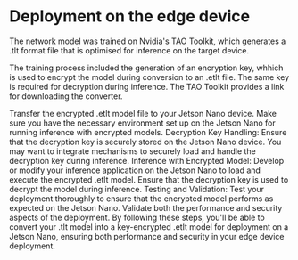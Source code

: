 # Deployment on the edge device

The network model was trained on Nvidia's TAO Toolkit, which generates a .tlt format file that is optimised for inference on the target device.  

The training process included the generation of an encryption key, whhich is used to encrypt the model during conversion to an .etlt file. The same key is required for decryption during 
inference. The TAO Toolkit provides a link for downloading the converter.  


Transfer the encrypted .etlt model file to your Jetson Nano device. Make sure you have the necessary environment set up on the Jetson Nano for running inference with encrypted models.
Decryption Key Handling:
Ensure that the decryption key is securely stored on the Jetson Nano device. You may want to integrate mechanisms to securely load and handle the decryption key during inference.
Inference with Encrypted Model:
Develop or modify your inference application on the Jetson Nano to load and execute the encrypted .etlt model. Ensure that the decryption key is used to decrypt the model during inference.
Testing and Validation:
Test your deployment thoroughly to ensure that the encrypted model performs as expected on the Jetson Nano. Validate both the performance and security aspects of the deployment.
By following these steps, you'll be able to convert your .tlt model into a key-encrypted .etlt model for deployment on a Jetson Nano, ensuring both performance and security in your edge device deployment.
